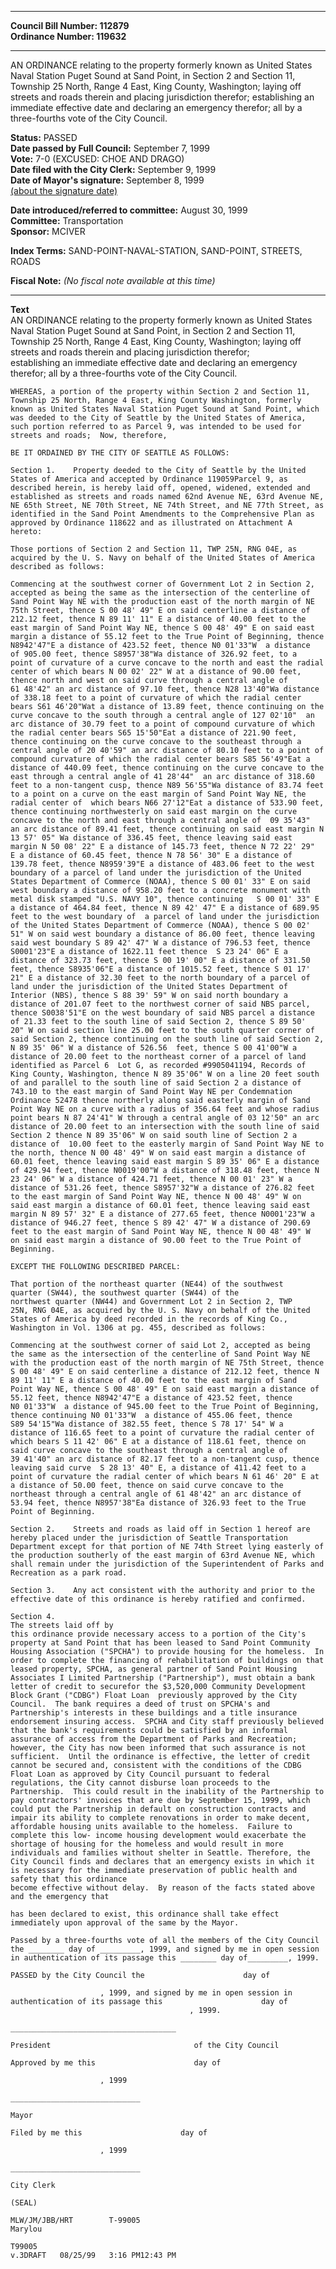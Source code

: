 * * * * *  
  
**Council Bill Number: [](#h0)[](#h2)112879**   
**Ordinance Number: 119632**  
  
* * * * *  
  
AN ORDINANCE relating to the property formerly known as United States Naval Station Puget Sound at Sand Point, in Section 2 and Section 11, Township 25 North, Range 4 East, King County, Washington; laying off streets and roads therein and placing jurisdiction therefor; establishing an immediate effective date and declaring an emergency therefor; all by a three-fourths vote of the City Council.  
  
**Status:** PASSED   
**Date passed by Full Council:** September 7, 1999   
**Vote:** 7-0 (EXCUSED: CHOE AND DRAGO)   
**Date filed with the City Clerk:** September 9, 1999   
**Date of Mayor's signature:** September 8, 1999   
[(about the signature date)](/~public/approvaldate.htm)   
  
  
**Date introduced/referred to committee:** August 30, 1999   
**Committee:** Transportation   
**Sponsor:** MCIVER   
  
**Index Terms:** SAND-POINT-NAVAL-STATION, SAND-POINT, STREETS, ROADS  
  
**Fiscal Note:** *(No fiscal note available at this time)*  
  
* * * * *  
  
**Text**  
    AN ORDINANCE relating to the property formerly known as United States  
    Naval Station Puget Sound at Sand Point, in Section 2 and Section 11,  
    Township 25 North, Range 4 East, King County, Washington; laying off  
    streets and roads therein and placing jurisdiction therefor;  
    establishing an immediate effective date and declaring an emergency  
    therefor; all by a three-fourths vote of the City Council.  
  
    WHEREAS, a portion of the property within Section 2 and Section 11,  
    Township 25 North, Range 4 East, King County Washington, formerly  
    known as United States Naval Station Puget Sound at Sand Point, which  
    was deeded to the City of Seattle by the United States of America,  
    such portion referred to as Parcel 9, was intended to be used for  
    streets and roads;  Now, therefore,  
  
    BE IT ORDAINED BY THE CITY OF SEATTLE AS FOLLOWS:  
  
    Section 1.    Property deeded to the City of Seattle by the United  
    States of America and accepted by Ordinance 119059Parcel 9, as  
    described herein, is hereby laid off, opened, widened, extended and  
    established as streets and roads named 62nd Avenue NE, 63rd Avenue NE,  
    NE 65th Street, NE 70th Street, NE 74th Street, and NE 77th Street, as  
    identified in the Sand Point Amendments to the Comprehensive Plan as  
    approved by Ordinance 118622 and as illustrated on Attachment A  
    hereto:  
  
    Those portions of Section 2 and Section 11, TWP 25N, RNG 04E, as  
    acquired by the U. S. Navy on behalf of the United States of America  
    described as follows:  
  
    Commencing at the southwest corner of Government Lot 2 in Section 2,  
    accepted as being the same as the intersection of the centerline of  
    Sand Point Way NE with the production east of the north margin of NE  
    75th Street, thence S 00 48' 49" E on said centerline a distance of  
    212.12 feet, thence N 89 11' 11" E a distance of 40.00 feet to the  
    east margin of Sand Point Way NE, thence S 00 48' 49" E on said east  
    margin a distance of 55.12 feet to the True Point of Beginning, thence  
    N8942'47"E a distance of 423.52 feet, thence N0 01'33"W  a distance  
    of 905.00 feet, thence S8957'38"Wa distance of 326.92 feet, to a  
    point of curvature of a curve concave to the north and east the radial  
    center of which bears N 00 02' 22" W at a distance of 90.00 feet,  
    thence north and west on said curve through a central angle of  
    61 48'42" an arc distance of 97.10 feet, thence N28 13'40"Wa distance  
    of 338.18 feet to a point of curvature of which the radial center  
    bears S61 46'20"Wat a distance of 13.89 feet, thence continuing on the  
    curve concave to the south through a central angle of 127 02'10"  an  
    arc distance of 30.79 feet to a point of compound curvature of which  
    the radial center bears S65 15'50"Eat a distance of 221.90 feet,  
    thence continuing on the curve concave to the southeast through a  
    central angle of 20 40'59" an arc distance of 80.10 feet to a point of  
    compound curvature of which the radial center bears S85 56'49"Eat a  
    distance of 440.09 feet, thence continuing on the curve concave to the  
    east through a central angle of 41 28'44"  an arc distance of 318.60  
    feet to a non-tangent cusp, thence N89 56'55"Wa distance of 83.74 feet  
    to a point on a curve on the east margin of Sand Point Way NE, the  
    radial center of  which bears N66 27'12"Eat a distance of 533.90 feet,  
    thence continuing northwesterly on said east margin on the curve  
    concave to the north and east through a central angle of  09 35'43"  
    an arc distance of 89.41 feet, thence continuing on said east margin N  
    13 57' 05" Wa distance of 336.45 feet, thence leaving said east  
    margin N 50 08' 22" E a distance of 145.73 feet, thence N 72 22' 29"  
    E a distance of 60.45 feet, thence N 78 56' 30" E a distance of  
    139.78 feet, thence N8959'39"E a distance of 483.06 feet to the west  
    boundary of a parcel of land under the jurisdiction of the United  
    States Department of Commerce (NOAA), thence S 00 01' 33" E on said  
    west boundary a distance of 958.20 feet to a concrete monument with  
    metal disk stamped "U.S. NAVY 10", thence continuing   S 00 01' 33" E  
    a distance of 464.84 feet, thence N 89 42' 47" E a distance of 689.95  
    feet to the west boundary of  a parcel of land under the jurisdiction  
    of the United States Department of Commerce (NOAA), thence S 00 02'  
    51" W on said west boundary a distance of 86.00 feet, thence leaving  
    said west boundary S 89 42' 47" W a distance of 796.53 feet, thence  
    S0001'23"E a distance of 1622.11 feet thence  S 23 24' 06" E a  
    distance of 323.73 feet, thence S 00 19' 00" E a distance of 331.50  
    feet, thence S8935'06"E a distance of 1015.52 feet, thence S 01 17'  
    21" E a distance of 32.30 feet to the north boundary of a parcel of  
    land under the jurisdiction of the United States Department of  
    Interior (NBS), thence S 88 39' 59" W on said north boundary a  
    distance of 201.07 feet to the northwest corner of said NBS parcel,  
    thence S0038'51"E on the west boundary of said NBS parcel a distance  
    of 21.33 feet to the south line of said Section 2, thence S 89 50'  
    20" W on said section line 25.00 feet to the south quarter corner of  
    said Section 2, thence continuing on the south line of said Section 2,  
    N 89 35' 06" W a distance of 526.56  feet, thence S 00 41'00"W a  
    distance of 20.00 feet to the northeast corner of a parcel of land  
    identified as Parcel 6  Lot G, as recorded #9905041194, Records of  
    King County, Washington, thence N 89 35'06" W on a line 20 feet south  
    of and parallel to the south line of said Section 2 a distance of  
    743.10 to the east margin of Sand Point Way NE per Condemnation  
    Ordinance 52478 thence northerly along said easterly margin of Sand  
    Point Way NE on a curve with a radius of 356.64 feet and whose radius  
    point bears N 87 24'41" W through a central angle of 03 12'50" an arc  
    distance of 20.00 feet to an intersection with the south line of said  
    Section 2 thence N 89 35'06" W on said south line of Section 2 a  
    distance of  10.00 feet to the easterly margin of Sand Point Way NE to  
    the north, thence N 00 48' 49" W on said east margin a distance of  
    60.01 feet, thence leaving said east margin S 89 35' 06" E a distance  
    of 429.94 feet, thence N0019'00"W a distance of 318.48 feet, thence N  
    23 24' 06" W a distance of 424.71 feet, thence N 00 01' 23" W a  
    distance of 531.26 feet, thence S8957'32"W a distance of 276.82 feet  
    to the east margin of Sand Point Way NE, thence N 00 48' 49" W on  
    said east margin a distance of 60.01 feet, thence leaving said east  
    margin N 89 57' 32" E a distance of 277.65 feet, thence N0001'23"W a  
    distance of 946.27 feet, thence S 89 42' 47" W a distance of 290.69  
    feet to the east margin of Sand Point Way NE, thence N 00 48' 49" W  
    on said east margin a distance of 90.00 feet to the True Point of  
    Beginning.  
  
    EXCEPT THE FOLLOWING DESCRIBED PARCEL:  
  
    That portion of the northeast quarter (NE44) of the southwest  
    quarter (SW44), the southwest quarter (SW44) of the  
    northwest quarter (NW44) and Government Lot 2 in Section 2, TWP  
    25N, RNG 04E, as acquired by the U. S. Navy on behalf of the United  
    States of America by deed recorded in the records of King Co.,  
    Washington in Vol. 1306 at pg. 455, described as follows:  
  
    Commencing at the southwest corner of said Lot 2, accepted as being  
    the same as the intersection of the centerline of Sand Point Way NE  
    with the production east of the north margin of NE 75th Street, thence  
    S 00 48' 49" E on said centerline a distance of 212.12 feet, thence N  
    89 11' 11" E a distance of 40.00 feet to the east margin of Sand  
    Point Way NE, thence S 00 48' 49" E on said east margin a distance of  
    55.12 feet, thence N8942'47"E a distance of 423.52 feet, thence  
    N0 01'33"W  a distance of 945.00 feet to the True Point of Beginning,  
    thence continuing N0 01'33"W  a distance of 455.06 feet, thence  
    S89 54'15"Wa distance of 382.55 feet, thence S 78 17' 54" W a  
    distance of 116.65 feet to a point of curvature the radial center of  
    which bears S 11 42' 06" E at a distance of 118.61 feet, thence on  
    said curve concave to the southeast through a central angle of  
    39 41'40" an arc distance of 82.17 feet to a non-tangent cusp, thence  
    leaving said curve  S 28 13' 40" E, a distance of 411.42 feet to a  
    point of curvature the radial center of which bears N 61 46' 20" E at  
    a distance of 50.00 feet, thence on said curve concave to the  
    northeast through a central angle of 61 48'42" an arc distance of  
    53.94 feet, thence N8957'38"Ea distance of 326.93 feet to the True  
    Point of Beginning.  
  
    Section 2.    Streets and roads as laid off in Section 1 hereof are  
    hereby placed under the jurisdiction of Seattle Transportation  
    Department except for that portion of NE 74th Street lying easterly of  
    the production southerly of the east margin of 63rd Avenue NE, which  
    shall remain under the jurisdiction of the Superintendent of Parks and  
    Recreation as a park road.  
  
    Section 3.    Any act consistent with the authority and prior to the  
    effective date of this ordinance is hereby ratified and confirmed.  
  
    Section 4.  
    The streets laid off by  
    this ordinance provide necessary access to a portion of the City's  
    property at Sand Point that has been leased to Sand Point Community  
    Housing Association ("SPCHA") to provide housing for the homeless.  In  
    order to complete the financing of rehabilitation of buildings on that  
    leased property, SPCHA, as general partner of Sand Point Housing  
    Associates I Limited Partnership ("Partnership"), must obtain a bank  
    letter of credit to securefor the $3,520,000 Community Development  
    Block Grant ("CDBG") Float Loan  previously approved by the City  
    Council.  The bank requires a deed of trust on SPCHA's and  
    Partnership's interests in these buildings and a title insurance  
    endorsement insuring access.  SPCHA and City staff previously believed  
    that the bank's requirements could be satisfied by an informal  
    assurance of access from the Department of Parks and Recreation;  
    however, the City has now been informed that such assurance is not  
    sufficient.  Until the ordinance is effective, the letter of credit  
    cannot be secured and, consistent with the conditions of the CDBG  
    Float Loan as approved by City Council pursuant to federal  
    regulations, the City cannot disburse loan proceeds to the  
    Partnership.  This could result in the inability of the Partnership to  
    pay contractors' invoices that are due by September 15, 1999, which  
    could put the Partnership in default on construction contracts and  
    impair its ability to complete renovations in order to make decent,  
    affordable housing units available to the homeless.  Failure to  
    complete this low- income housing development would exacerbate the  
    shortage of housing for the homeless and would result in more  
    individuals and families without shelter in Seattle. Therefore, the  
    City Council finds and declares that an emergency exists in which it  
    is necessary for the immediate preservation of public health and  
    safety that this ordinance  
    become effective without delay.  By reason of the facts stated above  
    and the emergency that  
  
    has been declared to exist, this ordinance shall take effect  
    immediately upon approval of the same by the Mayor.  
  
    Passed by a three-fourths vote of all the members of the City Council  
    the ________ day of _________, 1999, and signed by me in open session  
    in authentication of its passage this ________ day of_________, 1999.  
  
    PASSED by the City Council the                      day of   
  
                        , 1999, and signed by me in open session in  
    authentication of its passage this                      day of  
                                            , 1999.  
  
    _____________________________________  
  
    President                                of the City Council  
  
    Approved by me this                      day of   
  
                        , 1999  
  
    _____________________________  
  
    Mayor  
  
    Filed by me this                      day of   
  
                        , 1999  
  
    _____________________________  
  
    City Clerk  
  
    (SEAL)  
  
    MLW/JM/JBB/HRT        T-99005  
    Marylou  
  
    T99005  
    v.3DRAFT   08/25/99   3:16 PM12:43 PM  
